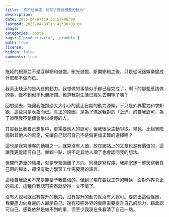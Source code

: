```yaml
---
title: "真不想承認，認可才是我想要的動力"
description: 
date: 2025-04-07T19:36:57+08:00
lastmod: 2025-04-09T15:42:30+08:00
image: 
categories: posts
tags: ['productivity', 'grumble']
math: true
license: 
hidden: false
comments: true
---
```


拖延的根源並不是互聯網和遊戲。刪光遊戲、斷開網絡之後，只是從沉迷娛樂變成什麼都不做而已。

我真正缺乏的是內在的動力。我想做的事情似乎都已經完成了，剩下的那些應該做的事，做不到似乎也無所謂。難道我對生活已經失去期望了嗎？

回想過去，能讓我能撐過大大小小的截止日期的動力源頭，不只是外界壓力和求知欲，這些只是表象而已。真正的原因，是為了滿足我對於「上進」的自我認可，為了證明我不是個會坐以待斃的人。

其實我比我自己想象中，更需要別人的認可，但我很少主動爭取。畢竟，比起冒險面對其他人的否定，先讓自己認可自己不是個更加正確的選擇嗎？

這也是我寫博客的動機之一。就算沒有人讀，放在網站上的文章也是有價值的，這讓我更能認可自己。樂觀一點，説不定其他人讀了也會認同我的想法。

但閉門造車的結果，就是學習偏離了方向。同樣是寫程序，我能沉迷一整天寫我自己用的腳本，卻沒有動力學習工作需要用的語言。

這種自我認可本來是能給予我自信的，但到了現在要找工作的時候，面對外界真正的需求，這種自我認可突然就變得一文不值了。

沒有人認可就沒有提升的動力，沒有提升的動力就沒有人認可。要逃出這個怪圈，我要盡力向身邊的人展示自己，還有按照外界的實際需要提升自己的能力，藉此認可自己。感覺依然是做不到的事，但至少我現在多看清了自己一點。


